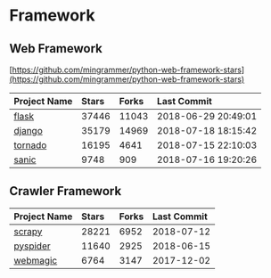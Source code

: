 # Framework

## Web Framework

[https://github.com/mingrammer/python-web-framework-stars](https://github.com/mingrammer/python-web-framework-stars)

| Project Name | Stars | Forks | Last Commit |
| :--- | :--- | :--- | :--- |
| [flask](https://github.com/pallets/flask) | 37446 | 11043 | 2018-06-29 20:49:01 |
| [django](https://github.com/django/django) | 35179 | 14969 | 2018-07-18 18:15:42 |
| [tornado](https://github.com/tornadoweb/tornado) | 16195 | 4641 | 2018-07-15 22:10:03 |
| [sanic](https://github.com/channelcat/sanic) | 9748 | 909 | 2018-07-16 19:20:26 |

## Crawler Framework

| Project Name | Stars | Forks | Last Commit |
| :--- | :--- | :--- | :--- |
| [scrapy](https://github.com/scrapy/scrapy) | 28221 | 6952 | 2018-07-12 |
| [pyspider](https://github.com/binux/pyspider) | 11640 | 2925 | 2018-06-15 |
| [webmagic](https://github.com/code4craft/webmagic) | 6764 | 3147 | 2017-12-02 |



